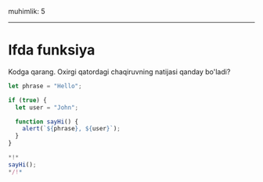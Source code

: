 muhimlik: 5

---
# Ifda funksiya

Kodga qarang. Oxirgi qatordagi chaqiruvning natijasi qanday bo'ladi?

```js run
let phrase = "Hello";

if (true) {
  let user = "John";

  function sayHi() {
    alert(`${phrase}, ${user}`);
  }
}

*!*
sayHi();
*/!*
```
